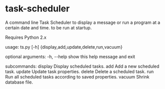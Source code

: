 # task-scheduler
A command line Task Scheduler to display a message or run a program at a certain date and time. to be run at startup.

Requires Python 2.x

usage:
  ts.py [-h] {display,add,update,delete,run,vacuum}
  
optional arguments:
  -h, --help            show this help message and exit
  
subcommands:
    display             Display scheduled tasks.
    add                 Add a new scheduled task.
    update              Update task properties.
    delete              Delete a scheduled task.
    run                 Run all scheduled tasks according to saved properties.
    vacuum              Shrink database file.
